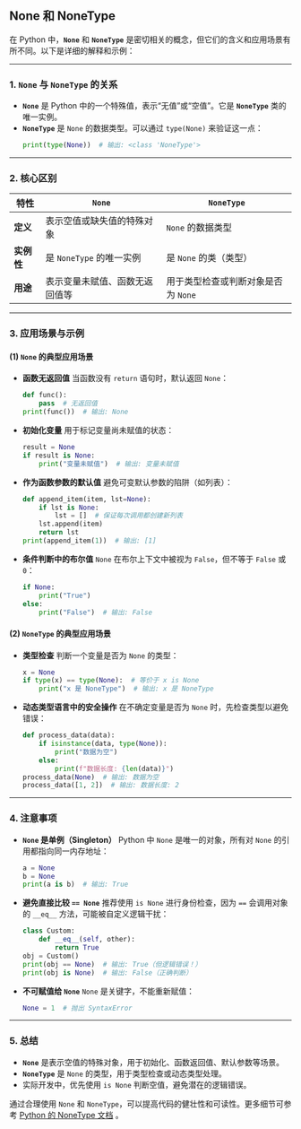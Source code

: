 ﻿## None 和 NoneType
在 Python 中，**`None`** 和 **`NoneType`** 是密切相关的概念，但它们的含义和应用场景有所不同。以下是详细的解释和示例：

---

### 1. **`None` 与 `NoneType` 的关系**
- **`None`** 是 Python 中的一个特殊值，表示“无值”或“空值”。它是 **`NoneType`** 类的唯一实例。
- **`NoneType`** 是 `None` 的数据类型。可以通过 `type(None)` 来验证这一点：
  ```python
  print(type(None))  # 输出: <class 'NoneType'>
  ```

---

### 2. **核心区别**
| **特性**       | **`None`**                     | **`NoneType`**                     |
|----------------|--------------------------------|------------------------------------|
| **定义**       | 表示空值或缺失值的特殊对象     | `None` 的数据类型                  |
| **实例性**     | 是 `NoneType` 的唯一实例       | 是 `None` 的类（类型）             |
| **用途**       | 表示变量未赋值、函数无返回值等 | 用于类型检查或判断对象是否为 `None` |

---

### 3. **应用场景与示例**
#### (1) **`None` 的典型应用场景**
- **函数无返回值**
  当函数没有 `return` 语句时，默认返回 `None`：
  ```python
  def func():
      pass  # 无返回值
  print(func())  # 输出: None
  ```

- **初始化变量**
  用于标记变量尚未赋值的状态：
  ```python
  result = None
  if result is None:
      print("变量未赋值")  # 输出: 变量未赋值
  ```

- **作为函数参数的默认值**
  避免可变默认参数的陷阱（如列表）：
  ```python
  def append_item(item, lst=None):
      if lst is None:
          lst = []  # 保证每次调用都创建新列表
      lst.append(item)
      return lst
  print(append_item(1))  # 输出: [1]
  ```

- **条件判断中的布尔值**
  `None` 在布尔上下文中被视为 `False`，但不等于 `False` 或 `0`：
  ```python
  if None:
      print("True")
  else:
      print("False")  # 输出: False
  ```

#### (2) **`NoneType` 的典型应用场景**
- **类型检查**
  判断一个变量是否为 `None` 的类型：
  ```python
  x = None
  if type(x) == type(None):  # 等价于 x is None
      print("x 是 NoneType")  # 输出: x 是 NoneType
  ```

- **动态类型语言中的安全操作**
  在不确定变量是否为 `None` 时，先检查类型以避免错误：
  ```python
  def process_data(data):
      if isinstance(data, type(None)):
          print("数据为空")
      else:
          print(f"数据长度: {len(data)}")
  process_data(None)  # 输出: 数据为空
  process_data([1, 2])  # 输出: 数据长度: 2
  ```

---

### 4. **注意事项**
- **`None` 是单例（Singleton）**
  Python 中 `None` 是唯一的对象，所有对 `None` 的引用都指向同一内存地址：
  ```python
  a = None
  b = None
  print(a is b)  # 输出: True
  ```

- **避免直接比较 `== None`**
  推荐使用 `is None` 进行身份检查，因为 `==` 会调用对象的 `__eq__` 方法，可能被自定义逻辑干扰：
  ```python
  class Custom:
      def __eq__(self, other):
          return True
  obj = Custom()
  print(obj == None)  # 输出: True（但逻辑错误！）
  print(obj is None)  # 输出: False（正确判断）
  ```

- **不可赋值给 `None`**
  `None` 是关键字，不能重新赋值：
  ```python
  None = 1  # 抛出 SyntaxError
  ```

---

### 5. **总结**
- **`None`** 是表示空值的特殊对象，用于初始化、函数返回值、默认参数等场景。
- **`NoneType`** 是 `None` 的类型，用于类型检查或动态类型处理。
- 实际开发中，优先使用 `is None` 判断空值，避免潜在的逻辑错误。

通过合理使用 `None` 和 `NoneType`，可以提高代码的健壮性和可读性。更多细节可参考 [Python 的 NoneType 文档](https://www.geeksforgeeks.org/python-none-keyword/) 。